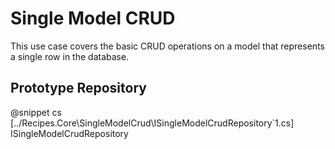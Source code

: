 ﻿# Single Model CRUD

This use case covers the basic CRUD operations on a model that represents a single row in the database.

## Prototype Repository

@snippet cs [../Recipes.Core\SingleModelCrud\ISingleModelCrudRepository`1.cs] ISingleModelCrudRepository
